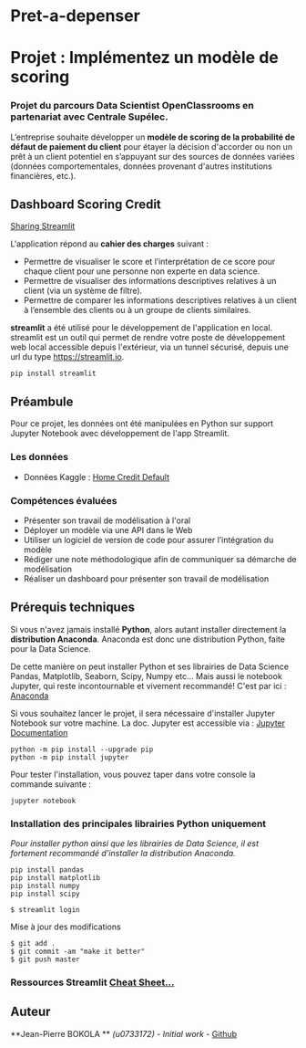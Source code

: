 # Pret-a-depenser
# Projet : Implémentez un modèle de scoring
### Projet du parcours Data Scientist OpenClassrooms en partenariat avec Centrale Supélec.
L’entreprise souhaite développer un **modèle de scoring de la probabilité de défaut de paiement du client** pour étayer la décision d'accorder ou non un prêt à un client potentiel en s’appuyant sur des sources de données variées (données comportementales, données provenant d'autres institutions financières, etc.).


## Dashboard Scoring Credit
[Sharing Streamlit](https://u0733172-pret-a-depenser-appapp-8hyg69.streamlit.app/)


L'application répond au **cahier des charges** suivant :
 - Permettre de visualiser le score et l’interprétation de ce score pour chaque client pour une personne non experte en data science.
 - Permettre de visualiser des informations descriptives relatives à un client (via un système de filtre).
 - Permettre de comparer les informations descriptives relatives à un client à l’ensemble des clients ou à un groupe de clients similaires.


**streamlit** a été utilisé pour le développement de l'application en local. streamlit est un outil qui permet de rendre votre poste de développement web local accessible depuis l'extérieur, via un tunnel sécurisé, depuis une url du type https://streamlit.io.

```
pip install streamlit
```

## Préambule
Pour ce projet, les données ont été manipulées en Python sur support Jupyter Notebook avec développement de l'app Streamlit. 

### Les données
 - Données Kaggle : [Home Credit Default](https://www.kaggle.com/c/home-credit-default-risk/data)

### Compétences évaluées
 - Présenter son travail de modélisation à l'oral
 - Déployer un modèle via une API dans le Web
 - Utiliser un logiciel de version de code pour assurer l’intégration du modèle
 - Rédiger une note méthodologique afin de communiquer sa démarche de modélisation
 - Réaliser un dashboard pour présenter son travail de modélisation

## Prérequis techniques
Si vous n'avez jamais installé **Python**, alors autant installer directement la **distribution Anaconda**.
Anaconda est donc une distribution Python, faite pour la Data Science.

De cette manière on peut installer Python et ses librairies de Data Science Pandas, Matplotlib, Seaborn, Scipy, Numpy etc… 
Mais aussi le notebook Jupyter, qui reste incontournable et vivement recommandé!
C'est par ici : [Anaconda](https://www.anaconda.com/download)

Si vous souhaitez lancer le projet, il sera nécessaire d'installer Jupyter Notebook sur votre machine. 
La doc. Jupyter est accessible via : [Jupyter Documentation](https://jupyter.readthedocs.io/en/latest/install.html) 

```
python -m pip install --upgrade pip    
python -m pip install jupyter
```

Pour tester l'installation, vous pouvez taper dans votre console la commande suivante :

```
jupyter notebook
```

### Installation des principales librairies Python uniquement
*Pour installer python ainsi que les librairies de Data Science, il est fortement recommandé d'installer la distribution Anaconda.* 

```
pip install pandas
pip install matplotlib
pip install numpy
pip install scipy
```
```
$ streamlit login
```
Mise à jour des modifications
```
$ git add .
$ git commit -am "make it better"
$ git push master
```

### Ressources Streamlit [Cheat Sheet…](https://share.streamlit.io/daniellewisdl/streamlit-cheat-sheet/app.py)

## Auteur

**Jean-Pierre BOKOLA ** *(u0733172)*  - *Initial work* - [Github](https://github.com/u0733172)
